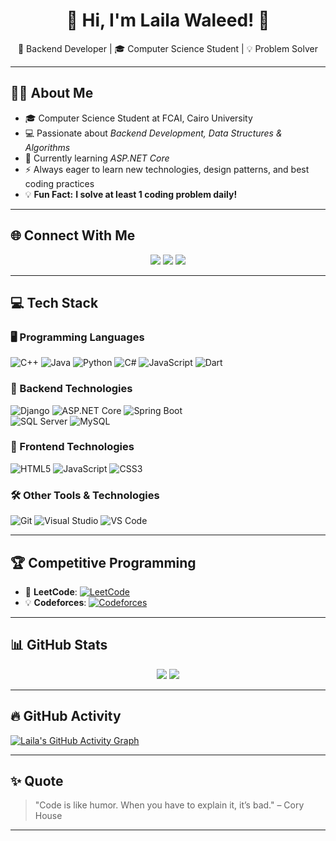 <div align="center">
  <h1>🌸 Hi, I'm Laila Waleed! 🌸</h1>
  <p>🚀 Backend Developer | 🎓 Computer Science Student | 💡 Problem Solver</p>
</div>

---

## 👩‍💻 About Me
- 🎓 Computer Science Student at FCAI, Cairo University
- 💻 Passionate about *Backend Development, Data Structures & Algorithms*  
- 🌱 Currently learning *ASP.NET Core*  
- ⚡ Always eager to learn new technologies, design patterns, and best coding practices
- 💡 **Fun Fact:** **I solve at least 1 coding problem daily!**  

---

## 🌐 Connect With Me  
<p align="center">
  <a href="https://linkedin.com/in/your-profile"><img src="https://img.shields.io/badge/LinkedIn-0A66C2.svg?style=for-the-badge&logo=linkedin&logoColor=white"></a>
  <a href="https://github.com/lailawaleed"><img src="https://img.shields.io/badge/GitHub-181717?style=for-the-badge&logo=github&logoColor=white"></a>
  <a href="mailto:lailawlaeed@gmail.com"><img src="https://img.shields.io/badge/Email-D14836?logo=gmail&logoColor=white&style=for-the-badge"></a>
</p>

---

## 💻 Tech Stack  

### 🖥️ Programming Languages  
![C++](https://img.shields.io/badge/c++-%2300599C.svg?style=flat&logo=c%2B%2B&logoColor=white) 
![Java](https://img.shields.io/badge/java-%23ED8B00.svg?style=flat&logo=openjdk&logoColor=white) 
![Python](https://img.shields.io/badge/python-3670A0?style=flat&logo=python&logoColor=ffdd54) 
![C#](https://img.shields.io/badge/c%23-%23239120.svg?style=flat&logo=csharp&logoColor=white) 
![JavaScript](https://img.shields.io/badge/javascript-%23323330.svg?style=flat&logo=javascript&logoColor=%23F7DF1E) 
![Dart](https://img.shields.io/badge/dart-%230175C2.svg?style=flat&logo=dart&logoColor=white)  

### 🔧 Backend Technologies  
![Django](https://img.shields.io/badge/django-%23092E20.svg?style=flat&logo=django&logoColor=white) 
![ASP.NET Core](https://img.shields.io/badge/ASP.NET%20Core-5C2D91.svg?style=flat&logo=.net&logoColor=white) 
![Spring Boot](https://img.shields.io/badge/Spring%20Boot-%236DB33F.svg?style=flat&logo=spring&logoColor=white)  
![SQL Server](https://img.shields.io/badge/Microsoft%20SQL%20Server-CC2927?style=flat&logo=microsoft%20sql%20server&logoColor=white) 
![MySQL](https://img.shields.io/badge/mysql-4479A1.svg?style=flat&logo=mysql&logoColor=white)  

### 🎨 Frontend Technologies  
![HTML5](https://img.shields.io/badge/html5-%23E34F26.svg?style=flat&logo=html5&logoColor=white) 
![JavaScript](https://img.shields.io/badge/javascript-%23323330.svg?style=flat&logo=javascript&logoColor=%23F7DF1E) 
![CSS3](https://img.shields.io/badge/css3-%231572B6.svg?style=flat&logo=css3&logoColor=white)  

### 🛠️ Other Tools & Technologies  
![Git](https://img.shields.io/badge/git-%23F05033.svg?style=flat&logo=git&logoColor=white) 
![Visual Studio](https://img.shields.io/badge/Visual%20Studio-5C2D91.svg?style=flat&logo=visual-studio&logoColor=white) 
![VS Code](https://img.shields.io/badge/VS%20Code-007ACC.svg?style=flat&logo=visual-studio-code&logoColor=white)  
 


---

## 🏆 Competitive Programming  
- 🎯 **LeetCode**: [![LeetCode](https://img.shields.io/badge/LeetCode-FFA116?style=flat&logo=leetcode&logoColor=white)](https://leetcode.com/u/LailaWaleed/)  
- 💡 **Codeforces**: [![Codeforces](https://img.shields.io/badge/Codeforces-1F8ACB?style=flat&logo=codeforces&logoColor=white)](https://codeforces.com/profile/Laila_18)  

---

## 📊 GitHub Stats  
<p align="center">
  <img src="https://github-readme-stats.vercel.app/api?username=lailawaleed&theme=dark&hide_border=false&include_all_commits=true&count_private=true" />
  <img src="https://github-readme-streak-stats.herokuapp.com/?user=lailawaleed&theme=dark&hide_border=false" />
</p>

---

## 🔥 GitHub Activity  
[![Laila's GitHub Activity Graph](https://github-readme-activity-graph.vercel.app/graph?username=lailawaleed&theme=github-dark)](https://github.com/ashutosh00710/github-readme-activity-graph)  

---
<!--## 📌 Pinned Repositories  
<p align="center">
  <a href="https://github.com/lailawaleed/your-repo-1">
    <img src="https://github-readme-stats.vercel.app/api/pin/?username=lailawaleed&repo=your-repo-1&theme=dark" />
  </a>
  <a href="https://github.com/lailawaleed/your-repo-2">
    <img src="https://github-readme-stats.vercel.app/api/pin/?username=lailawaleed&repo=your-repo-2&theme=dark" />
  </a>
</p>
-->

## ✨ Quote  
> "Code is like humor. When you have to explain it, it’s bad." – Cory House  

---

<!-- Proudly created with GPRM ( https://gprm.itsvg.in ) -->
